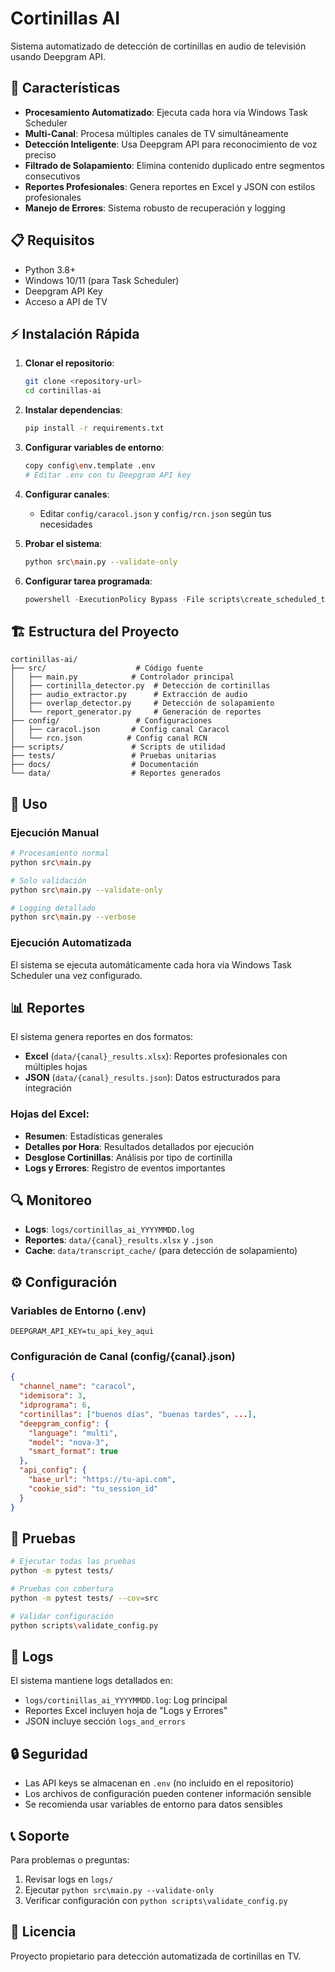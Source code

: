 # Cortinillas AI

Sistema automatizado de detección de cortinillas en audio de televisión usando Deepgram API.

## 🚀 Características

- **Procesamiento Automatizado**: Ejecuta cada hora vía Windows Task Scheduler
- **Multi-Canal**: Procesa múltiples canales de TV simultáneamente  
- **Detección Inteligente**: Usa Deepgram API para reconocimiento de voz preciso
- **Filtrado de Solapamiento**: Elimina contenido duplicado entre segmentos consecutivos
- **Reportes Profesionales**: Genera reportes en Excel y JSON con estilos profesionales
- **Manejo de Errores**: Sistema robusto de recuperación y logging

## 📋 Requisitos

- Python 3.8+
- Windows 10/11 (para Task Scheduler)
- Deepgram API Key
- Acceso a API de TV

## ⚡ Instalación Rápida

1. **Clonar el repositorio**:
   ```bash
   git clone <repository-url>
   cd cortinillas-ai
   ```

2. **Instalar dependencias**:
   ```bash
   pip install -r requirements.txt
   ```

3. **Configurar variables de entorno**:
   ```bash
   copy config\env.template .env
   # Editar .env con tu Deepgram API key
   ```

4. **Configurar canales**:
   - Editar `config/caracol.json` y `config/rcn.json` según tus necesidades

5. **Probar el sistema**:
   ```bash
   python src\main.py --validate-only
   ```

6. **Configurar tarea programada**:
   ```powershell
   powershell -ExecutionPolicy Bypass -File scripts\create_scheduled_task.ps1
   ```

## 🏗️ Estructura del Proyecto

```
cortinillas-ai/
├── src/                    # Código fuente
│   ├── main.py            # Controlador principal
│   ├── cortinilla_detector.py  # Detección de cortinillas
│   ├── audio_extractor.py      # Extracción de audio
│   ├── overlap_detector.py     # Detección de solapamiento
│   └── report_generator.py     # Generación de reportes
├── config/                 # Configuraciones
│   ├── caracol.json       # Config canal Caracol
│   └── rcn.json          # Config canal RCN
├── scripts/               # Scripts de utilidad
├── tests/                 # Pruebas unitarias
├── docs/                  # Documentación
└── data/                  # Reportes generados
```

## 🔧 Uso

### Ejecución Manual
```bash
# Procesamiento normal
python src\main.py

# Solo validación
python src\main.py --validate-only

# Logging detallado
python src\main.py --verbose
```

### Ejecución Automatizada
El sistema se ejecuta automáticamente cada hora vía Windows Task Scheduler una vez configurado.

## 📊 Reportes

El sistema genera reportes en dos formatos:

- **Excel** (`data/{canal}_results.xlsx`): Reportes profesionales con múltiples hojas
- **JSON** (`data/{canal}_results.json`): Datos estructurados para integración

### Hojas del Excel:
- **Resumen**: Estadísticas generales
- **Detalles por Hora**: Resultados detallados por ejecución
- **Desglose Cortinillas**: Análisis por tipo de cortinilla
- **Logs y Errores**: Registro de eventos importantes

## 🔍 Monitoreo

- **Logs**: `logs/cortinillas_ai_YYYYMMDD.log`
- **Reportes**: `data/{canal}_results.xlsx` y `.json`
- **Cache**: `data/transcript_cache/` (para detección de solapamiento)

## ⚙️ Configuración

### Variables de Entorno (.env)
```env
DEEPGRAM_API_KEY=tu_api_key_aqui
```

### Configuración de Canal (config/{canal}.json)
```json
{
  "channel_name": "caracol",
  "idemisora": 3,
  "idprograma": 6,
  "cortinillas": ["buenos días", "buenas tardes", ...],
  "deepgram_config": {
    "language": "multi",
    "model": "nova-3",
    "smart_format": true
  },
  "api_config": {
    "base_url": "https://tu-api.com",
    "cookie_sid": "tu_session_id"
  }
}
```

## 🧪 Pruebas

```bash
# Ejecutar todas las pruebas
python -m pytest tests/

# Pruebas con cobertura
python -m pytest tests/ --cov=src

# Validar configuración
python scripts\validate_config.py
```

## 📝 Logs

El sistema mantiene logs detallados en:
- `logs/cortinillas_ai_YYYYMMDD.log`: Log principal
- Reportes Excel incluyen hoja de "Logs y Errores"
- JSON incluye sección `logs_and_errors`

## 🔒 Seguridad

- Las API keys se almacenan en `.env` (no incluido en el repositorio)
- Los archivos de configuración pueden contener información sensible
- Se recomienda usar variables de entorno para datos sensibles

## 📞 Soporte

Para problemas o preguntas:
1. Revisar logs en `logs/`
2. Ejecutar `python src\main.py --validate-only`
3. Verificar configuración con `python scripts\validate_config.py`

## 📄 Licencia

Proyecto propietario para detección automatizada de cortinillas en TV.